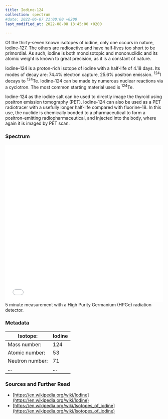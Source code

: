 ```yaml
---
title: Iodine-124
collection: spectrum
#date: 2022-06-07 21:00:00 +0200
last_modified_at: 2022-08-08 13:45:00 +0200

---
```


Of the thirty-seven known isotopes of iodine, only one occurs in nature, iodine-127. The others are radioactive and have half-lives too short to be primordial. As such, iodine is both monoisotopic and mononuclidic and its atomic weight is known to great precision, as it is a constant of nature.

Iodine-124 is a proton-rich isotope of iodine with a half-life of 4.18 days. Its modes of decay are: 74.4% electron capture, 25.6% positron emission. <sup>124</sup>I decays to <sup>124</sup>Te. Iodine-124 can be made by numerous nuclear reactions via a cyclotron. The most common starting material used is <sup>124</sup>Te.

Iodine-124 as the iodide salt can be used to directly image the thyroid using positron emission tomography (PET). Iodine-124 can also be used as a PET radiotracer with a usefully longer half-life compared with fluorine-18. In this use, the nuclide is chemically bonded to a pharmaceutical to form a positron-emitting radiopharmaceutical, and injected into the body, where again it is imaged by PET scan.

### Spectrum

<iframe width="100%" height="500" src="/assets/spectra/I-124.html" title="I-124 gamma spectrum" frameborder="0" allowfullscreen></iframe>
5 minute measurement with a High Purity Germanium (HPGe) radiation detector.

### Metadata

| Isotope: | Iodine |
| --- | --- |
| Mass number: | 124 |
| Atomic number: | 53 |
| Neutron number: | 71 |
| ... | ... |

### Sources and Further Read

- [https://en.wikipedia.org/wiki/Iodine](https://en.wikipedia.org/wiki/Iodine)
- [https://en.wikipedia.org/wiki/Isotopes_of_iodine](https://en.wikipedia.org/wiki/Isotopes_of_iodine)

